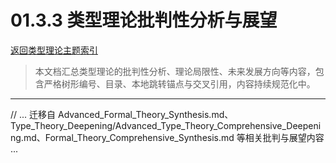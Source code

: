 # 01.3.3 类型理论批判性分析与展望

[返回类型理论主题索引](./README.md)

> 本文档汇总类型理论的批判性分析、理论局限性、未来发展方向等内容，包含严格树形编号、目录、本地跳转锚点与交叉引用，内容持续规范化中。

---

// ... 迁移自 Advanced_Formal_Theory_Synthesis.md、Type_Theory_Deepening/Advanced_Type_Theory_Comprehensive_Deepening.md、Formal_Theory_Comprehensive_Synthesis.md 等相关批判与展望内容 ...
